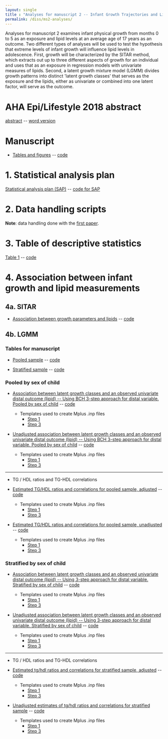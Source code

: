 ```yaml
---
layout: single
title : "Analyses for manuscript 2 -- Infant Growth Trajectories and Lipid Levels in Adolescence: Evidence from a Chilean Infancy Cohort"
permalink: /diss/ms2-analyses/
---
```


Analyses for manuscript 2 examines infant physical growth from months 0 to 5 as an exposure and lipid levels at an average age of 17 years as an outcome. Two different types of analyses will be used to test the hypothesis that extreme levels of infant growth will influence lipid levels in adolescence. First, growth will be characterized by the SITAR method, which extracts out up to three different aspects of growth for an individual and uses that as an exposure in regression models with univariate measures of lipids. Second, a latent growth mixture model (LGMM) divides growth patterns into distinct 'latent growth classes' that serves as the exposure and the lipids, either as univariate or combined into one latent factor, will serve as the outcome.

# AHA Epi/Lifestyle 2018 abstract

[abstract](../../unc-dissertation-markdown-p2/includes/scripts/paper2/aha2018/abstract-m2.html) -- [word version](../../unc-dissertation-markdown-p2/includes/scripts/paper2/aha2018/abstract-m2.docx)

# Manuscript

- [Tables and figures](../../unc-dissertation-markdown-p2/includes/scripts/paper2/ms-tables/tables-ms.pdf) -- [code](../../unc-dissertation-markdown-p2/includes/scripts/paper2/ms-tables/tables-ms.Rmd) 

<!--
# Overall summary

[Overall summary of results](../../unc-dissertation-markdown-p2/includes/scripts/paper2/overall-summary.html)
-->

# 1. Statistical analysis plan

[Statistical analysis plan (SAP)](../../unc-dissertation-markdown-p2/includes/scripts/paper2/sap2.html) -- [code for SAP](../../unc-dissertation-markdown-p2/includes/scripts/paper2/sap2.Rmd)

<p></p>

# 2. Data handling scripts

**Note**: data handling done with the [first paper](/diss/ms1-analyses).

<p></p>

# 3. Table of descriptive statistics

[Table 1](../../unc-dissertation-markdown-p2/includes/scripts/paper2/table1.html) -- [code](../../unc-dissertation-markdown-p2/includes/scripts/paper2/table1.Rmd)

<p></p>


# 4. Association between infant growth and lipid measurements

## 4a. SITAR 

  * [Association between growth parameters and lipids](../../unc-dissertation-markdown-p2/includes/scripts/paper2/initial-m2.html) -- [code](../../unc-dissertation-markdown-p2/includes/scripts/paper2/initial-m2.Rmd)

## 4b. LGMM

### Tables for manuscript

- [Pooled sample](../../unc-dissertation-markdown-p2/includes/scripts/paper2/ms-tables/table2-ms.pdf) -- [code](../../unc-dissertation-markdown-p2/includes/scripts/paper2/ms-tables/table2-ms.Rmd)

- [Stratified sample](../../unc-dissertation-markdown-p2/includes/scripts/paper2/ms-tables/table2-strat-ms.pdf) -- [code](../../unc-dissertation-markdown-p2/includes/scripts/paper2/ms-tables/table2-strat-ms.Rmd)

### Pooled by sex of child

- [Association between latent growth classes and an observed univariate distal outcome (lipid) -- Using BCH 3-step approach for distal variable. Pooled by sex of child](../../unc-dissertation-markdown-p2/includes/scripts/paper2/bch-read.html) -- [code](../../unc-dissertation-markdown-p2/includes/scripts/paper2/bch-read.Rmd)
  
    - Templates used to create Mplus .inp files
        - [Step 1](../../unc-dissertation-markdown-p2/includes/scripts/paper2/longleaf/compile-mplus/mplus-templates/template_mplus2-step1-pooled-univ.txt)
        - [Step 3](../../unc-dissertation-markdown-p2/includes/scripts/paper2/longleaf/compile-mplus/mplus-templates/template_mplus2-step3-2-class-pooled-univ.txt)
    
    
- [Unadjusted association between latent growth classes and an observed univariate distal outcome (lipid) -- Using BCH 3-step approach for distal variable. Pooled by sex of child](../../unc-dissertation-markdown-p2/includes/scripts/paper2/bch-unadj-read.html) -- [code](../../unc-dissertation-markdown-p2/includes/scripts/paper2/bch-unadj-read.Rmd)
  
    - Templates used to create Mplus .inp files
        - [Step 1](../../unc-dissertation-markdown-p2/includes/scripts/paper2/longleaf/compile-mplus/mplus-templates/template_mplus2-step1-pooled-bch-noadjust.txt)
        - [Step 3](../../unc-dissertation-markdown-p2/includes/scripts/paper2/longleaf/compile-mplus/mplus-templates/template_mplus2-step3-2-class-pooled-univ.txt)
        
<!--      * Sensitivity analysis. Subset of data.

          * These analyses use the exact same scripts as the prior one except outliers (>3sd of lipid distribution) are excluded (<5% of the data).

          - [Restricted analyses: Association between latent growth classes and an observed univariate distal outcome (lipid) -- Using DU3step 3-step approach for distal variable. Pooled by sex of child](../../unc-dissertation-markdown-p2/includes/scripts/paper2/lgmm/virtuallab/distal/univariate/v2-pooled/sensitivity/models-2-results-univariate-distal-assn-pooled-du3step-sens.html) -- [code](../../unc-dissertation-markdown-p2/includes/scripts/paper2/lgmm/virtuallab/distal/univariate/v2-pooled/sensitivity/models-2-results-univariate-distal-assn-pooled-du3step-sens.Rmd)
-->          

---

* TG / HDL ratios and TG-HDL correlations
      
- [Estimated TG/HDL ratios and correlations for pooled sample, adjusted](../../unc-dissertation-markdown-p2/includes/scripts/paper2/models-2-results-univariate-distal-assn-pooled-bch-ratio.html) -- [code](../../unc-dissertation-markdown-p2/includes/scripts/paper2/models-2-results-univariate-distal-assn-pooled-bch-ratio.Rmd)
    - Templates used to create Mplus .inp files
        - [Step 1](../../unc-dissertation-markdown-p2/includes/scripts/paper2/longleaf/compile-mplus/mplus-templates/template_mplus2-step1-pooled-ratio.txt)
        - [Step 3](../../unc-dissertation-markdown-p2/includes/scripts/paper2/longleaf/compile-mplus/mplus-templates/template_mplus2-step3-2-class-pooled-ratio.txt)
        
- [Estimated TG/HDL ratios and correlations for pooled sample, unadjusted](../../unc-dissertation-markdown-p2/includes/scripts/paper2/models-2-results-univariate-distal-assn-pooled-bch-ratio-unadj.html) -- [code](../../unc-dissertation-markdown-p2/includes/scripts/paper2/models-2-results-univariate-distal-assn-pooled-bch-ratio-unadj.Rmd)
    - Templates used to create Mplus .inp files
        - [Step 1](../../unc-dissertation-markdown-p2/includes/scripts/paper2/longleaf/compile-mplus/mplus-templates/template_mplus2-step1-pooled-ratio.txt)
        - [Step 3](../../unc-dissertation-markdown-p2/includes/scripts/paper2/longleaf/compile-mplus/mplus-templates/template_mplus2-step3-2-class-pooled-ratio-noadjust.txt)
        

### Stratified by sex of child

- [Association between latent growth classes and an observed univariate distal outcome (lipid) -- Using 3-step approach for distal variable. Stratified by sex of child](../../unc-dissertation-markdown-p2/includes/scripts/paper2/bch-read-strat.html) -- [code](../../unc-dissertation-markdown-p2/includes/scripts/paper2/bch-read-strat.Rmd)

  - Templates used to create Mplus .inp files
    - [Step 1](../../unc-dissertation-markdown-p2/includes/scripts/paper2/longleaf/compile-mplus/mplus-templates/template_mplus2-step1-strat-ratio.txt)
    - [Step 3](../../unc-dissertation-markdown-p2/includes/scripts/paper2/longleaf/compile-mplus/mplus-templates/template_mplus2-step3-2-class-strat-ratio.txt)
    

- [Unadjusted association between latent growth classes and an observed univariate distal outcome (lipid) -- Using 3-step approach for distal variable. Stratified by sex of child](../../unc-dissertation-markdown-p2/includes/scripts/paper2/bch-read-unadj-strat.html) -- [code](../../unc-dissertation-markdown-p2/includes/scripts/paper2/bch-read-unadj-strat.Rmd)

  - Templates used to create Mplus .inp files
    - [Step 1](../../unc-dissertation-markdown-p2/includes/scripts/paper2/longleaf/compile-mplus/mplus-templates/template_mplus2-step1-strat-ratio.txt)
    - [Step 3](../../unc-dissertation-markdown-p2/includes/scripts/paper2/longleaf/compile-mplus/mplus-templates/template_mplus2-step3-2-class-strat-ratio-noadjust.txt)

<!--
      * Sensitivity analysis. Subset of data.

          * These analyses use the exact same scripts as the prior one except outliers (>3sd of lipid distribution) are excluded (<5% of the data).

          - [Restricted analyses: Association between latent growth classes and an observed univariate distal outcome (lipid) -- Using DU3step 3-step approach for distal variable. Stratified by sex of child](../../unc-dissertation-markdown-p2/includes/scripts/paper2/lgmm/virtuallab/distal/univariate/v2/sensitivity/models-2-results-univariate-distal-assn-du3step-sens.html) -- [code](../../unc-dissertation-markdown-p2/includes/scripts/paper2/lgmm/virtuallab/distal/univariate/v2/sensitivity/models-2-results-univariate-distal-assn-du3step-sens.Rmd)
-->

---

- TG / HDL ratios and TG-HDL correlations
      
- [Estimated tg/hdl ratios and correlations for stratified sample, adjusted](../../unc-dissertation-markdown-p2/includes/scripts/paper2/models-2-results-univariate-distal-assn-strat-bch-ratio.html) -- [code](../../unc-dissertation-markdown-p2/includes/scripts/paper2/models-2-results-univariate-distal-assn-strat-bch-ratio.Rmd)
          
    - Templates used to create Mplus .inp files
      - [Step 1](../../unc-dissertation-markdown-p2/includes/scripts/paper2/longleaf/compile-mplus/mplus-templates/template_mplus2-step1-strat-ratio.txt)
      - [Step 3](../../unc-dissertation-markdown-p2/includes/scripts/paper2/longleaf/compile-mplus/mplus-templates/template_mplus2-step3-2-class-strat-ratio.txt)
              
- [Unadjusted estimates of tg/hdl ratios and correlations for stratified sample](../../unc-dissertation-markdown-p2/includes/scripts/paper2/models-2-results-univariate-distal-assn-strat-bch-ratio-unadj.html) -- [code](../../unc-dissertation-markdown-p2/includes/scripts/paper2/models-2-results-univariate-distal-assn-strat-bch-ratio-unadj.Rmd)
          
    - Templates used to create Mplus .inp files
      - [Step 1](../../unc-dissertation-markdown-p2/includes/scripts/paper2/longleaf/compile-mplus/mplus-templates/template_mplus2-step1-strat-ratio.txt)
      - [Step 3](../../unc-dissertation-markdown-p2/includes/scripts/paper2/longleaf/compile-mplus/mplus-templates/template_mplus2-step3-2-class-strat-ratio-noadjust.txt)

<!--
#### The following sections for LGMM use the default for distal variable (one-step method) and may not have a meaningful interpretation.

  - [Association between latent growth classes and an observed univariate distal outcome (lipid) -- Using default approach for distal variable](../../unc-dissertation-markdown-p2/includes/scripts/paper2/lgmm/virtuallab/distal/univariate/models-2-results-univariate-distal-assn.html) -- [code](../../unc-dissertation-markdown-p2/includes/scripts/paper2/lgmm/virtuallab/distal/univariate/models-2-results-univariate-distal-assn.Rmd) -- [Template used to create Mplus .inp files](../../unc-dissertation-markdown-p2/includes/scripts/paper2/lgmm/virtuallab/distal/univariate/template_mplus2-strat-sex-assn-classes-univ-distal.txt)
  
  - Follow-up: [Checked overlap between height trajectory analyses for males](../../unc-dissertation-markdown-p2/includes/scripts/paper2/lgmm/virtuallab/distal/univariate/m2-univ-distal-compare-people-in-classes.html) -- [code](../../unc-dissertation-markdown-p2/includes/scripts/paper2/lgmm/virtuallab/distal/univariate/m2-univ-distal-compare-people-in-classes.Rmd)
  

  - [Association between latent growth classes and a latent distal outcome -- using default approach](../../unc-dissertation-markdown-p2/includes/scripts/paper2/lgmm/virtuallab/distal/latent-class-and-latent-distal-outcome/models-2-results-lc-latent-distal-assn.html) -- [code](../../unc-dissertation-markdown-p2/includes/scripts/paper2/lgmm/virtuallab/distal/latent-class-and-latent-distal-outcome/models-2-results-lc-latent-distal-assn.Rmd) -- [Template used to create Mplus .inp files](../../unc-dissertation-markdown-p2/includes/scripts/paper2/lgmm/virtuallab/distal/latent-class-and-latent-distal-outcome/template_mplus2-strat-sex-assn-classes-latentdistal.txt)
      * **Note**: Holding the latent distal outcome the same across different latent growth classes. If not employing that assumption then the comparison of associations between growth and the latent distal outcome would be like comparing apples and oranges.

  - [Association between growth and latent distal outcomes; no latent growth classes](../../unc-dissertation-markdown-p2/includes/scripts/paper2/lgmm/virtuallab/distal/models-2-results-latent-distal-assn.html) -- [code](../../unc-dissertation-markdown-p2/includes/scripts/paper2/lgmm/virtuallab/distal/models-2-results-latent-distal-assn.Rmd) -- [Template used to create Mplus .inp files](../../unc-dissertation-markdown-p2/includes/scripts/paper2/lgmm/virtuallab/distal/template_mplus2-strat-sex-assn-latentdistal.txt)


  * **NOTE**: I create the Mplus models with [MplusAutomation in R](../includes/scripts/paper1/lgmm/export-mplus.Rmd) with scripts to create batches of Mplus files that I run in virtuallab with an [.R script](../includes/scripts/paper2/lgmm/virtuallab/run-models.R).
-->